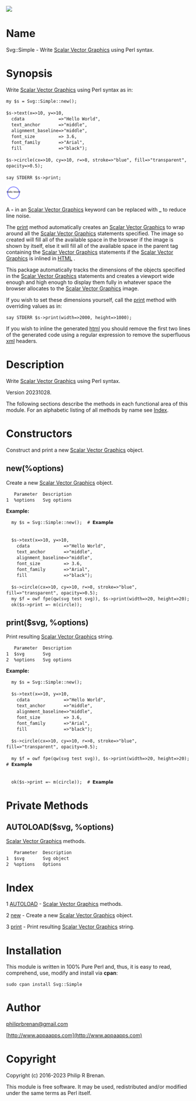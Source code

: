 <div>
    <p><a href="https://github.com/philiprbrenan/SvgSimple"><img src="https://github.com/philiprbrenan/SvgSimple/workflows/Test/badge.svg"></a>
</div>

# Name

Svg::Simple - Write [Scalar Vector Graphics](https://en.wikipedia.org/wiki/Scalable_Vector_Graphics) using Perl syntax.

# Synopsis

Write [Scalar Vector Graphics](https://en.wikipedia.org/wiki/Scalable_Vector_Graphics) using Perl syntax as in:

    my $s = Svg::Simple::new();

    $s->text(x=>10, y=>10,
      cdata             =>"Hello World",
      text_anchor       =>"middle",
      alignment_baseline=>"middle",
      font_size         => 3.6,
      font_family       =>"Arial",
      fill              =>"black");

    $s->circle(cx=>10, cy=>10, r=>8, stroke=>"blue", fill=>"transparent", opacity=>0.5);

    say STDERR $s->print;

<div>
    <img src="https://raw.githubusercontent.com/philiprbrenan/SvgSimple/main/lib/Svg/svg/test.svg">
</div>

A **-** in an [Scalar Vector Graphics](https://en.wikipedia.org/wiki/Scalable_Vector_Graphics)
keyword can be replaced with **\_** to reduce line noise.

The [print](https://metacpan.org/pod/print) method automatically creates an
[Scalar Vector Graphics](https://en.wikipedia.org/wiki/Scalable_Vector_Graphics) to wrap around
all the [Scalar Vector Graphics](https://en.wikipedia.org/wiki/Scalable_Vector_Graphics)
statements specified.  The image so created will fill all of the available
space in the browser if the image is shown by itself, else it will fill all of
the available space in the parent tag containing the
[Scalar Vector Graphics](https://en.wikipedia.org/wiki/Scalable_Vector_Graphics) statements if the
[Scalar Vector Graphics](https://en.wikipedia.org/wiki/Scalable_Vector_Graphics) is inlined in
[HTML](https://en.wikipedia.org/wiki/HTML) .

This package automatically tracks the dimensions of the objects specified in
the [Scalar Vector Graphics](https://en.wikipedia.org/wiki/Scalable_Vector_Graphics) statements
and creates a viewport wide enough and high enough to display them fully in
whatever space the browser allocates to the
[Scalar Vector Graphics](https://en.wikipedia.org/wiki/Scalable_Vector_Graphics) image.

If you wish to set these dimensions yourself, call the [print](https://metacpan.org/pod/print) method with
overriding values as in:

    say STDERR $s->print(width=>2000, height=>1000);

If you wish to inline the generated [html](https://en.wikipedia.org/wiki/HTML)
you should remove the first two lines of the generated code using a regular
expression to remove the superfluous [xml](https://en.wikipedia.org/wiki/XML)
headers.

# Description

Write [Scalar Vector Graphics](https://en.wikipedia.org/wiki/Scalable_Vector_Graphics) using Perl syntax.

Version 20231028.

The following sections describe the methods in each functional area of this
module.  For an alphabetic listing of all methods by name see [Index](#index).

# Constructors

Construct and print a new [Scalar Vector Graphics](https://en.wikipedia.org/wiki/Scalable_Vector_Graphics) object.

## new(%options)

Create a new [Scalar Vector Graphics](https://en.wikipedia.org/wiki/Scalable_Vector_Graphics) object.

       Parameter  Description
    1  %options   Svg options

**Example:**

      my $s = Svg::Simple::new();  # 𝗘𝘅𝗮𝗺𝗽𝗹𝗲

    
      $s->text(x=>10, y=>10,
        cdata             =>"Hello World",
        text_anchor       =>"middle",
        alignment_baseline=>"middle",
        font_size         => 3.6,
        font_family       =>"Arial",
        fill              =>"black");
    
      $s->circle(cx=>10, cy=>10, r=>8, stroke=>"blue", fill=>"transparent", opacity=>0.5);
      my $f = owf fpe(qw(svg test svg)), $s->print(width=>20, height=>20);
      ok($s->print =~ m(circle));
    

## print($svg, %options)

Print resulting [Scalar Vector Graphics](https://en.wikipedia.org/wiki/Scalable_Vector_Graphics) string.

       Parameter  Description
    1  $svg       Svg
    2  %options   Svg options

**Example:**

      my $s = Svg::Simple::new();
    
      $s->text(x=>10, y=>10,
        cdata             =>"Hello World",
        text_anchor       =>"middle",
        alignment_baseline=>"middle",
        font_size         => 3.6,
        font_family       =>"Arial",
        fill              =>"black");
    
      $s->circle(cx=>10, cy=>10, r=>8, stroke=>"blue", fill=>"transparent", opacity=>0.5);
    
      my $f = owf fpe(qw(svg test svg)), $s->print(width=>20, height=>20);  # 𝗘𝘅𝗮𝗺𝗽𝗹𝗲

    
      ok($s->print =~ m(circle));  # 𝗘𝘅𝗮𝗺𝗽𝗹𝗲

    

# Private Methods

## AUTOLOAD($svg, %options)

[Scalar Vector Graphics](https://en.wikipedia.org/wiki/Scalable_Vector_Graphics) methods.

       Parameter  Description
    1  $svg       Svg object
    2  %options   Options

# Index

1 [AUTOLOAD](#autoload) - [Scalar Vector Graphics](https://en.wikipedia.org/wiki/Scalable_Vector_Graphics) methods.

2 [new](#new) - Create a new [Scalar Vector Graphics](https://en.wikipedia.org/wiki/Scalable_Vector_Graphics) object.

3 [print](#print) - Print resulting [Scalar Vector Graphics](https://en.wikipedia.org/wiki/Scalable_Vector_Graphics) string.

# Installation

This module is written in 100% Pure Perl and, thus, it is easy to read,
comprehend, use, modify and install via **cpan**:

    sudo cpan install Svg::Simple

# Author

[philiprbrenan@gmail.com](mailto:philiprbrenan@gmail.com)

[http://www.appaapps.com](http://www.appaapps.com)

# Copyright

Copyright (c) 2016-2023 Philip R Brenan.

This module is free software. It may be used, redistributed and/or modified
under the same terms as Perl itself.
